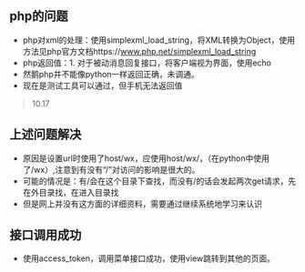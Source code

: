 ## php的问题
- php对xml的处理：使用simplexml_load_string，将XML转换为Object，使用方法见php官方文档https://www.php.net/simplexml_load_string
- php返回值：1. 对于被动消息回复接口，将客户端视为界面，使用echo
- 然鹅php并不能像python一样返回正确，未调通。
- 现在是测试工具可以通过，但手机无法返回值
>10.17
## 上述问题解决
- 原因是设置url时使用了host/wx，应使用host/wx/，（在python中使用了/wx）,注意到有没有“/”对访问的影响是很大的。
- 可能的情况是：有/会在这个目录下查找，而没有/的话会发起两次get请求，先在外目录找，在进入目录找
- 但是网上并没有这方面的详细资料，需要通过继续系统地学习来认识

## 接口调用成功
- 使用access_token，调用菜单接口成功，使用view跳转到其他的页面。
